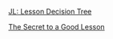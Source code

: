 [JL: Lesson Decision Tree](https://docs.google.com/document/d/19K3-9dXJn9Kk03kgdvOAPxVFU10yLmNTyAMg7VjGOSU/edit)


[The Secret to a Good Lesson](https://docs.google.com/document/d/1HWtmu3JWFZqVkyycfEmL8XNcdijlvnLzsPeTeWhwOPk/edit)
